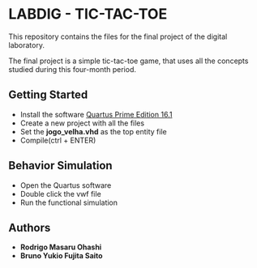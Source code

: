 # LABDIG - TIC-TAC-TOE

This repository contains the files for the final project of the digital laboratory.

The final project is a simple tic-tac-toe game, that uses all the concepts studied during this four-month period.

## Getting Started

*  Install the software [Quartus Prime Edition 16.1](http://dl.altera.com/?edition=lite)
*  Create a new project with all the files
*  Set the **jogo_velha.vhd** as the top entity file
*  Compile(ctrl + ENTER)

## Behavior Simulation

*  Open the Quartus software
*  Double click the vwf file
*  Run the functional simulation

## Authors

* **Rodrigo Masaru Ohashi**
* **Bruno Yukio Fujita Saito**
